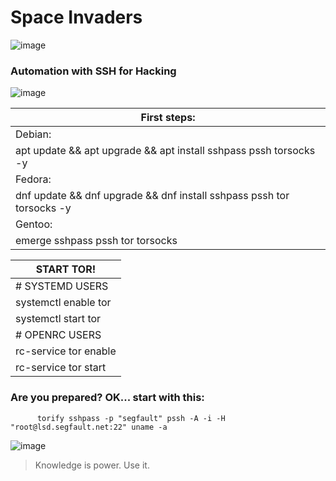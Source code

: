 # Space Invaders
![image](https://github.com/cristiancmoises/spaceinvaders/assets/86272521/11bfe09b-3039-482e-9e1b-5dec2bb4c4a7)
### Automation with SSH for Hacking
![image](https://github.com/cristiancmoises/spaceinvaders/assets/86272521/300ad441-f59b-475d-92d0-ae77aa4211ef)

|First steps:                                                            |
|------------------------------------------------------------------------|
|Debian:                                                                 |
|apt update && apt upgrade && apt install sshpass pssh torsocks -y       |
|Fedora:                                                                 |      
|dnf update && dnf upgrade && dnf install sshpass pssh tor torsocks -y   |
|Gentoo:                                                                 |
|emerge sshpass pssh tor torsocks                                        |

| START TOR!            |
|-----------------------|
| # SYSTEMD USERS       |
| systemctl enable tor  |
| systemctl start tor   |
| # OPENRC USERS        |
| rc-service tor enable |
| rc-service tor start  |

### Are you prepared? OK... start with this:

          torify sshpass -p "segfault" pssh -A -i -H "root@lsd.segfault.net:22" uname -a  
                         



![image](https://i.gifer.com/81RA.gif)

> Knowledge is power. Use it.

